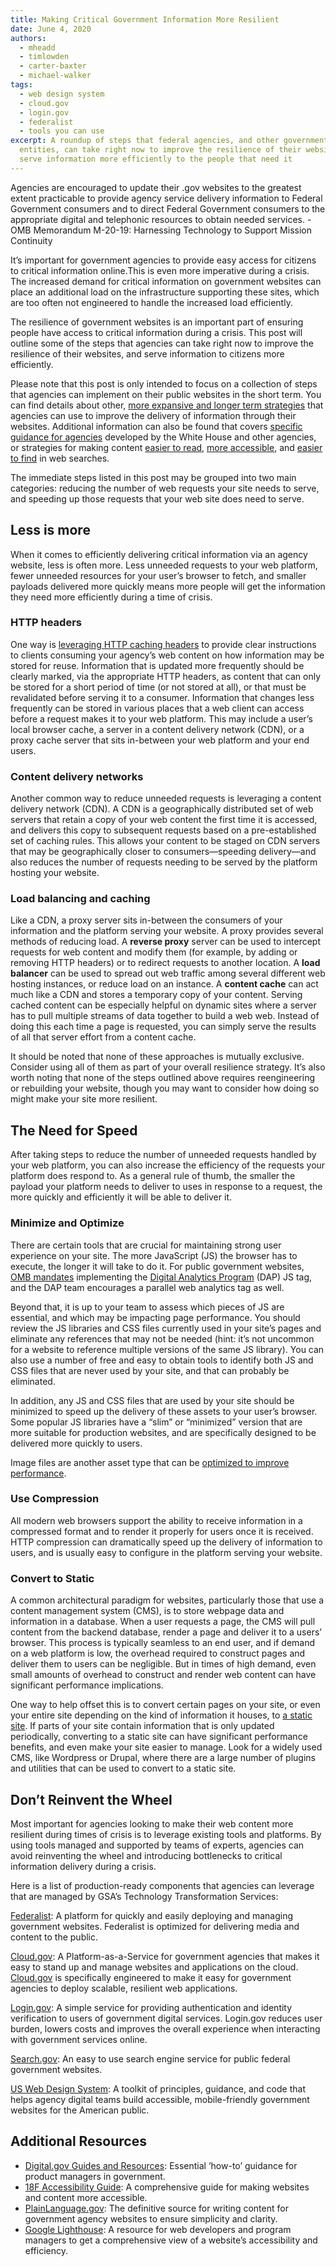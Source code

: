 ```yaml
---
title: Making Critical Government Information More Resilient
date: June 4, 2020
authors:
  - mheadd
  - timlowden
  - carter-baxter
  - michael-walker
tags:
  - web design system
  - cloud.gov
  - login.gov
  - federalist
  - tools you can use
excerpt: A roundup of steps that federal agencies, and other government
  entities, can take right now to improve the resilience of their websites and
  serve information more efficiently to the people that need it
---
```


<div class="testimonial-blockquote">
  Agencies are encouraged to update their .gov websites to the greatest extent practicable to provide agency service delivery information to Federal Government consumers and to direct Federal Government consumers to the appropriate digital and telephonic resources to obtain needed services.
    <span>- OMB Memorandum M-20-19: Harnessing Technology to Support Mission Continuity
</span>
</div>

It’s important for government agencies to provide easy access for citizens to critical information online.This is even more imperative during a crisis. The increased demand for critical information on government websites can place an additional load on the infrastructure supporting these sites, which are too often not engineered to handle the increased load efficiently.

The resilience of government websites is an important part of ensuring people have access to critical information during a crisis. This post will outline some of the steps that agencies can take right now to improve the resilience of their websites, and serve information to citizens more efficiently.

Please note that this post is only intended to focus on a collection of steps that agencies can implement on their public websites in the short term. You can find details about other, [more expansive and longer term strategies](https://18f.gsa.gov/2019/02/07/the-cloud-is-not-a-virtue/) that agencies can use to improve the delivery of information through their websites. Additional information can also be found that covers [specific guidance for agencies](https://digital.gov/resources/coronavirus-covid19-guidance-for-us-government/) developed by the White House and other agencies, or strategies for making content [easier to read](https://plainlanguage.gov/), [more accessible](https://digital.gov/topics/accessibility/), and [easier to find](https://developers.google.com/search/docs/data-types/special-announcements) in web searches.

The immediate steps listed in this post may be grouped into two main categories: reducing the number of web requests your site needs to serve, and speeding up those requests that your web site does need to serve.

## Less is more

When it comes to efficiently delivering critical information via an agency website, less is often more. Less unneeded requests to your web platform, fewer unneeded resources for your user’s browser to fetch, and smaller payloads delivered more quickly means more people will get the information they need more efficiently during a time of crisis.

### HTTP headers

One way is [leveraging HTTP caching headers](https://developer.mozilla.org/en-US/docs/Web/HTTP/Caching) to provide clear instructions to clients consuming your agency’s web content on how information may be stored for reuse. Information that is updated more frequently should be clearly marked, via the appropriate HTTP headers, as content that can only be stored for a short period of time (or not stored at all), or that must be revalidated before serving it to a consumer. Information that changes less frequently can be stored in various places that a web client can access before a request makes it to your web platform. This may include a user’s local browser cache, a server in a content delivery network (CDN), or a proxy cache server that sits in-between your web platform and your end users.

### Content delivery networks

Another common way to reduce unneeded requests is leveraging a content delivery network (CDN). A CDN is a geographically distributed set of web servers that retain a copy of your web content the first time it is accessed, and delivers this copy to subsequent requests based on a pre-established set of caching rules. This allows your content to be staged on CDN servers that may be geographically closer to consumers—speeding delivery—and also reduces the number of requests needing to be served by the platform hosting your website.

### Load balancing and caching

Like a CDN, a proxy server sits in-between the consumers of your information and the platform serving your website. A proxy provides several methods of reducing load. A **reverse proxy** server can be used to intercept requests for web content and modify them (for example, by adding or removing HTTP headers) or to redirect requests to another location. A **load balancer** can be used to spread out web traffic among several different web hosting instances, or reduce load on an instance. A **content cache** can act much like a CDN and stores a temporary copy of your content. Serving cached content can be especially helpful on dynamic sites where a server has to pull multiple streams of data together to build a web web. Instead of doing this each time a page is requested, you can simply serve the results of all that server effort from a content cache.

It should be noted that none of these approaches is mutually exclusive. Consider using all of them as part of your overall resilience strategy. It’s also worth noting that none of the steps outlined above requires reengineering or rebuilding your website, though you may want to consider how doing so might make your site more resilient.

## The Need for Speed

After taking steps to reduce the number of unneeded requests handled by your web platform, you can also increase the efficiency of the requests your platform does respond to. As a general rule of thumb, the smaller the payload your platform needs to deliver to uses in response to a request, the more quickly and efficiently it will be able to deliver it.

### Minimize and Optimize

There are certain tools that are crucial for maintaining strong user experience on your site. The more JavaScript (JS) the browser has to execute, the longer it will take to do it. For public government websites, [OMB mandates](https://www.whitehouse.gov/sites/whitehouse.gov/files/omb/memoranda/2017/m-17-06.pdf) implementing the [Digital Analytics Program](https://digital.gov/guides/dap/) (DAP) JS tag, and the DAP team encourages a parallel web analytics tag as well.

Beyond that, it is up to your team to assess which pieces of JS are essential, and which may be impacting page performance. You should review the JS libraries and CSS files currently used in your site’s pages and eliminate any references that may not be needed (hint: it’s not uncommon for a website to reference multiple versions of the same JS library). You can also use a number of free and easy to obtain tools to identify both JS and CSS files that are never used by your site, and that can probably be eliminated.

In addition, any JS and CSS files that are used by your site should be minimized to speed up the delivery of these assets to your user’s browser. Some popular JS libraries have a “slim” or “minimized” version that are more suitable for production websites, and are specifically designed to be delivered more quickly to users.

Image files are another asset type that can be [optimized to improve performance](https://developers.google.com/web/tools/lighthouse/audits/optimize-images).

### Use Compression

All modern web browsers support the ability to receive information in a compressed format and to render it properly for users once it is received. HTTP compression can dramatically speed up the delivery of information to users, and is usually easy to configure in the platform serving your website.

### Convert to Static

A common architectural paradigm for websites, particularly those that use a content management system (CMS), is to store webpage data and information in a database. When a user requests a page, the CMS will pull content from the backend database, render a page and deliver it to a users’ browser. This process is typically seamless to an end user, and if demand on a web platform is low, the overhead required to construct pages and deliver them to users can be negligible. But in times of high demand, even small amounts of overhead to construct and render web content can have significant performance implications.

One way to help offset this is to convert certain pages on your site, or even your entire site depending on the kind of information it houses, to [a static site](https://cloud.gov/docs/deployment/static/). If parts of your site contain information that is only updated periodically, converting to a static site can have significant performance benefits, and even make your site easier to manage. Look for a widely used CMS, like Wordpress or Drupal, where there are a large number of plugins and utilities that can be used to convert to a static site.

## Don’t Reinvent the Wheel

Most important for agencies looking to make their web content more resilient during times of crisis is to leverage existing tools and platforms. By using tools managed and supported by teams of experts, agencies can avoid reinventing the wheel and introducing bottlenecks to critical information delivery during a crisis.

Here is a list of production-ready components that agencies can leverage that are managed by GSA’s Technology Transformation Services:

[Federalist](https://federalist.18f.gov/): A platform for quickly and easily deploying and managing government websites. Federalist is optimized for delivering media and content to the public.

[Cloud.gov](http://cloud.gov/): A Platform-as-a-Service for government agencies that makes it easy to stand up and manage websites and applications on the cloud. [Cloud.gov](http://cloud.gov/) is specifically engineered to make it easy for government agencies to deploy scalable, resilient web applications.

[Login.gov](https://login.gov/): A simple service for providing authentication and identity verification to users of government digital services. Login.gov reduces user burden, lowers costs and improves the overall experience when interacting with government services online.

[Search.gov](https://search.gov/): An easy to use search engine service for public federal government websites.

[US Web Design System](https://designsystem.digital.gov/): A toolkit of principles, guidance, and code that helps agency digital teams build accessible, mobile-friendly government websites for the American public.

## Additional Resources

* [Digital.gov Guides and Resources](https://digital.gov/resources/): Essential ‘how-to’ guidance for product managers in government.
* [18F Accessibility Guide](https://accessibility.18f.gov/): A comprehensive guide for making websites and content more accessible.
* [PlainLanguage.gov](https://www.plainlanguage.gov/): The definitive source for writing content for government agency websites to ensure simplicity and clarity.
* [Google Lighthouse](https://developers.google.com/web/tools/lighthouse/): A resource for web developers and program managers to get a comprehensive view of a website’s accessibility and efficiency.
